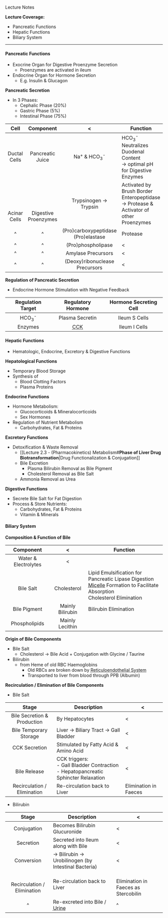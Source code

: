 Lecture Notes

**Lecture Coverage:**
- Pancreatic Functions
- Hepatic Functions
- Biliary System

---
#### **Pancreatic Functions**
- Exocrine Organ for Digestive Proenzyme Secretion
	- Proenzymes are activated in ileum
- Endocrine Organ for Hormone Secretion
	- E.g. Insulin & Glucagon

**Pancreatic Secretion**
- In 3 Phases:
	- Cephalic Phase (20%)
	- Gastric Phase (5%)
	- Intestinal Phase (75%)

|             Cell             |              Component               |                      <                       | Function                                                                                       |
| :--------------------------: | :----------------------------------: | :------------------------------------------: | ---------------------------------------------------------------------------------------------- |
|         Ductal Cells         |           Pancreatic Juice           | Na<sup>+</sup> & HCO<sub>3</sub><sup>-</sup> | HCO<sub>3</sub><sup>-</sup> Neutralizes Duodenal Content<br>→ optimal pH for Digestive Enzymes |
| <br><br><br><br>Acinar Cells | <br><br><br><br>Digestive Proenzymes |            Trypsinogen → Trypsin             | Activated by Brush Border Enteropeptidase<br>→ Protease & Activator of other Proenzymes        |
|              ^               |                  ^                   |    (Pro)carboxypeptidase<br>(Pro)elastase    | Protease                                                                                       |
|              ^               |                  ^                   |              (Pro)phospholipase              | <                                                                                              |
|              ^               |                  ^                   |              Amylase Precursors              | <                                                                                              |
|              ^               |                  ^                   |        (Deoxy)ribonuclease Precursors        | <                                                                                              |

**Regulation of Pancreatic Secretion**
- Endocrine Hormone Stimulation with Negative Feedback

|      Regulation Target      |            Regulatory Hormone            | Hormone Secreting Cell |
| :-------------------------: | :--------------------------------------: | :--------------------: |
| HCO<sub>3</sub><sup>-</sup> |             Plasma Secretin              |     Ileum S Cells      |
|           Enzymes           | <abbr Title="Cholecystokinin">CCK</abbr> |     Ileum I Cells      |



#### **Hepatic Functions**
- Hematologic, Endocrine, Excretory & Digestive Functions

**Hepatological Functions**
- Temporary Blood Storage
- Synthesis of
	- Blood Clotting Factors
	- Plasma Proteins

**Endocrine Functions**
- Hormone Metabolism:
	- Glucocorticoids & Mineralocorticoids
	- Sex Hormones
- Regulation of Nutrient Metabolism
	- Carbohydrates, Fat & Proteins

**Excretory Functions**
- Detoxification & Waste Removal
	- [[Lecture 2.3 - (Pharmacokinetics) Metabolism#**Phase of Liver Drug Biotransformation**|Drug Functionalization & Conjugation]]
	- Bile Excretion
		- Plasma Bilirubin Removal as Bile Pigment
		- Cholesterol Removal as Bile Salt
	- Ammonia Removal as Urea

**Digestive Functions**
- Secrete Bile Salt for Fat Digestion
- Process & Store Nutrients:
	- Carbohydrates, Fat & Proteins
	- Vitamin & Minerals


#### **Biliary System**
**Composition & Function of Bile**

|      Component       |        <         | Function                                                                                                                                                                                 |
| :------------------: | :--------------: | ---------------------------------------------------------------------------------------------------------------------------------------------------------------------------------------- |
| Water & Electrolytes |        <         |                                                                                                                                                                                          |
|    <br>Bile Salt     | <br>Cholesterol  | Lipid Emulsification for Pancreatic Lipase Digestion<br><abbr Title="Fat Droplets surrounded by Bile Salts">Micelle</abbr> Formation to Facilitate Absorption<br>Cholesterol Elimination |
|     Bile Pigment     | Mainly Bilirubin | Bilirubin Elimination                                                                                                                                                                    |
|    Phospholipids     | Mainly Lecithin  |                                                                                                                                                                                          |

**Origin of Bile Components**
- Bile Salt
	- Cholesterol → Bile Acid + Conjugation with Glycine / Taurine
- Bilirubin
	- from Heme of old RBC Haemoglobins
		- Old RBCs are broken down by <abbr Title="Part of Immune System that clears abnormal & old cells">Reticuloendothelial System</abbr>
		- Transported to liver from blood through PPB (Albumin)

**Recirculation / Elimination of Bile Components**
- Bile Salt

|            Stage            | Description                                                                            | <                     |
| :-------------------------: | -------------------------------------------------------------------------------------- | --------------------- |
| Bile Secretion & Production | By Hepatocytes                                                                         | <                     |
|   Bile Temporary Storage    | Liver → Biliary Tract → Gall Bladder                                                   | <                     |
|        CCK Secretion        | Stimulated by Fatty Acid & Amino Acid                                                  | <                     |
|      <br>Bile Release       | CCK triggers:<br>- Gall Bladder Contraction<br>- Hepatopancreatic Sphincter Relaxation | <                     |
| Recirculation / Elimination | Re-circulation back to Liver                                                           | Elimination in Faeces |

- Bilirubin

|              Stage              | Description                                                    | <                                        |
| :-----------------------------: | -------------------------------------------------------------- | ---------------------------------------- |
|           Conjugation           | Becomes Bilirubin Glucuronide                                  | <                                        |
|            Secretion            | Secreted into Ileum along with Bile                            | <                                        |
|           Conversion            | → Bilirubin → Urobilinogen (by Intestinal Bacteria)            | <                                        |
| <br>Recirculation / Elimination | Re-circulation back to Liver                                   | <br>Elimination in Faeces as Stercobilin |
|                ^                | Re-excreted into Bile / <abbr Title="As Urobilin">Urine</abbr> | ^                                        |
